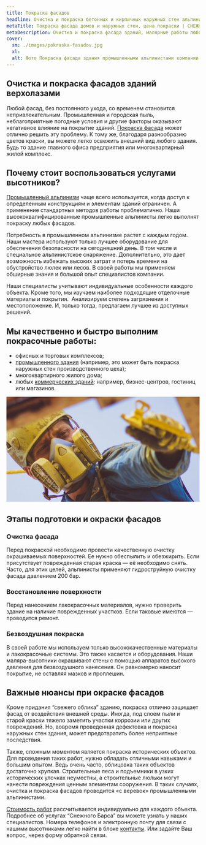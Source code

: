 ```yaml
---
title: Покраска фасадов
headline: Очистка и покраска бетонных и кирпичных наружных стен альпинистами. Декоративная покраска фасадов из сендвич-панелей и металлопрофиля офисных и других коммерческих зданий.  
metaTitle: Покраска фасада домов и наружных стен, цена покраски | СНЕЖНЫЙ БАРС
metaDescription: Очистка и покраска фасада зданий, малярные работы любой сложности на любой высоте ☎+38 (096)555-30-92 от альпинистов компании Снежный Барс
cover:
  sm: ./images/pokraska-fasadov.jpg
  xl: 
  alt: Фото Покраска фасада здания промышленными альпинистами компании "Снежный Барс"
---
```

## Очистка и покраска фасадов зданий верхолазами 


Любой фасад, без постоянного ухода, со временем становится непривлекательным. Промышленная и городская пыль, неблагоприятные погодные условия и другие факторы оказывают негативное влияние на покрытие зданий. [Покраска фасада](/ru/services/pokraska-betonnyh-konstrukcij/) может отлично решить эту проблему. К тому же, благодаря разнообразию цветов краски, вы можете легко освежить внешний вид любого здания. Будь то здание главного офиса предприятия или многоквартирный жилой комплекс.



## Почему стоит воспользоваться услугами высотников?


[Промышленный альпинизм](/ru/) чаще всего используется, когда доступ к определенным конструкциям и элементам зданий ограничен. А применение стандартных методов работы проблематично. Наши высококвалифицированные промышленные альпинисты легко выполнят покраску любых фасадов.

Потребность в промышленном альпинизме растет с каждым годом. Наши мастера используют только лучшее оборудование для обеспечения безопасности на сегодняшний день. В том числе и специальное альпинистское снаряжение. Дополнительно, это дает возможность избежать высоких затрат и потерь времени на обустройство люлек или лесов. В своей работы мы применяем обширные знания и большой опыт специалистов компании.  

Наши специалисты учитывают индивидуальные особенности каждого объекта. Кроме того, мы изучаем наиболее подходящие отделочные материалы и покрытия.  Анализируем степень загрязнения и местоположение. И, только тогда, предлагаем лучшее из доступных решений.


## Мы качественно и быстро выполним покрасочные работы:


- офисных и торговых комплексов;
- [промышленного здания](/ru/tipy-obektov/elevatory-promyshlennye-cexa/) (например, это может быть покраска наружных стен производственного цеха);
- многоквартирного жилого дома;
- любых [коммерческих зданий](/ru/tipy-obektov/obshhestvennye-obekty-trc-vokzaly/): например, бизнес-центров, гостиниц или магазинов.

![Маляр-верхолаз](./images/farbuvannia-fasadiv.jpg)


## Этапы подготовки и окраски фасадов


### Очистка фасада 

 Перед покраской необходимо провести качественную очистку окрашиваемых поверхностей. Ее нужно обеспылить и обезжирить. Если присутствует поврежденная старая краска — её необходимо снять. Часто, для этих целей, альпинисты применяют гидроструйную очистку фасада давлением 200 бар.

### Восстановление поверхности

 Перед нанесением лакокрасочных материалов, нужно проверить здание на наличие поврежденных участков. Если таковые имеются — проводится ремонт.

### Безвоздушная покраска 

 В своей работе мы используем только высококачественные материалы и лакокрасочные системы. Это также касается и оборудования. Наши маляра-высотники окрашивают стены с помощью аппаратов высокого давления для безвоздушного нанесения. Он равномерно наносит покрытие, не оставляя мазков и проплешин.


## Важные нюансы при окраске фасадов


Кроме придания “свежего облика” зданию, покраска отлично защищает фасад от воздействия внешней среды. Иногда, под слоем пыли и старой краски тяжело заметить участки коррозии или других повреждений. Но, вовремя проведенная дефектовка и покраска наружных стен здания, может предотвратить более неприятные последствия.

Также, сложным моментом является покраска исторических объектов. Для проведения таких работ, нужно обладать отличными навыками и большим опытом. Ведь очень часто, облицовка таких объектов достаточно хрупкая. Строительные леса и подъемники в узких исторических улочках неуместны, а строительные люльки могут нанести повреждения ценным элементам сооружения. В таких случаях, очистка и покраска фасадов проводится «с веревок» промышленными альпинистами.


[Стоимость работ](/ru/prajs/) рассчитывается индивидуально для каждого объекта. Подробнее об услугах “Снежного Барса” вы можете узнать у наших специалистов. Номера телефонов и электронную почту для связи с нашими высотниками легко найти в блоке [контакты](/ru/contacts/). Или задайте Ваш вопрос, через форму обратной связи.

